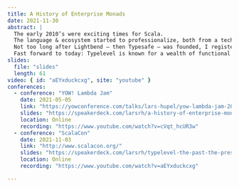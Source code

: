 ```yaml
---
title: A History of Enterprise Monads
date: 2021-11-30
abstract: |
  The early 2010’s were exciting times for Scala.
  The language & ecosystem started to professionalize, both from a technical (binary compatibility) and a community point of view (many conferences were started).
  Not too long after Lightbend – then Typesafe – was founded, I registered the typelevel.org domain on a whim and put together a rudimentary website advertising a few FP-minded Scala libraries.
  Fast forward to today: Typelevel is known for a wealth of functional libraries, beginner-friendly educational resources, a series of conferences and a distinct ecosystem – including a custom compiler – within the Scala community. In this talk, I’d like to examine what got us there and into the mainstream.
slides:
  file: "slides"
  length: 61
video: { id: "aEYxduckcxg", site: "youtube" }
conferences:
  - conference: "YOW! Lambda Jam"
    date: 2021-05-05
    link: "https://yowconference.com/talks/lars-hupel/yow-lambda-jam-2021/a-history-of-enterprise-monads-15228/"
    slides: "https://speakerdeck.com/larsrh/a-history-of-enterprise-monads"
    location: Online
    recording: "https://www.youtube.com/watch?v=cVqt_hcUR3w"
  - conference: "ScalaCon"
    date: 2021-11-03
    link: "http://www.scalacon.org/"
    slides: "https://speakerdeck.com/larsrh/typelevel-the-past-the-present-the-future"
    location: Online
    recording: "https://www.youtube.com/watch?v=aEYxduckcxg"

---
```


